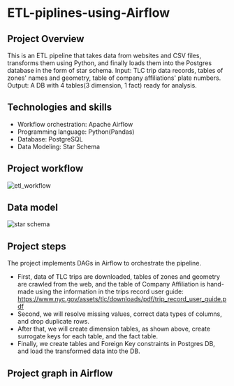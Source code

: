 # ETL-piplines-using-Airflow

## Project Overview
This is an ETL pipeline that takes data from websites and CSV files, transforms them using Python, and finally loads them into the Postgres database in the form of star schema.
Input: TLC trip data records, tables of zones' names and geometry, table of company affiliations' plate numbers.
Output: A DB with 4 tables(3 dimension, 1 fact) ready for analysis.

## Technologies and skills
- Workflow orchestration: Apache Airflow
- Programming language: Python(Pandas)
- Database: PostgreSQL
- Data Modeling: Star Schema

## Project workflow

![etl_workflow](https://github.com/hien2706/ETL-piplines-with-Airflow/blob/main/images/etl_pipeline.jpg)

## Data model

![star schema](https://github.com/hien2706/ETL-piplines-with-Airflow/blob/main/images/hvfhs.jpeg)

## Project steps
The project implements DAGs in Airflow to orchestrate the pipeline.
- First, data of TLC trips are downloaded, tables of zones and geometry are crawled from the web, and the table of Company Affiliation is hand-made using the information in the trips record user guide: https://www.nyc.gov/assets/tlc/downloads/pdf/trip_record_user_guide.pdf
- Second, we will resolve missing values, correct data types of columns, and drop duplicate rows. 
- After that, we will create dimension tables, as shown above, create surrogate keys for each table, and the fact table.
- Finally, we create tables and Foreign Key constraints in Postgres DB, and load the transformed data into the DB.

## Project graph in Airflow



